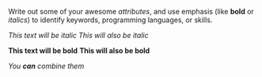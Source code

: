 Write out some of your awesome _attributes_, and use emphasis (like **bold** or *italics*) to identify keywords, programming languages, or skills.

*This text will be italic*
_This will also be italic_

**This text will be bold**
__This will also be bold__

_You **can** combine them_
